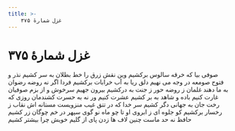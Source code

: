 ```yaml
---
title: >-
    غزل شمارهٔ ۳۷۵
---
```

# غزل شمارهٔ ۳۷۵

صوفی بیا که خرقه سالوس برکشیم
وین نقش زرق را خط بطلان به سر کشیم
نذر و فتوح صومعه در وجه می نهیم
دلق ریا به آب خرابات برکشیم
فردا اگر نه روضه رضوان به ما دهند
غلمان ز روضه حور ز جنت به درکشیم
بیرون جهیم سرخوش و از بزم صوفیان
غارت کنیم باده و شاهد به بر کشیم
عشرت کنیم ور نه به حسرت کشندمان
روزی که رخت جان به جهانی دگر کشیم
سر خدا که در تتق غیب منزویست
مستانه اش نقاب ز رخسار برکشیم
کو جلوه ای ز ابروی او تا چو ماه نو
گوی سپهر در خم چوگان زر کشیم
حافظ نه حد ماست چنین لاف ها زدن
پای از گلیم خویش چرا بیشتر کشیم
